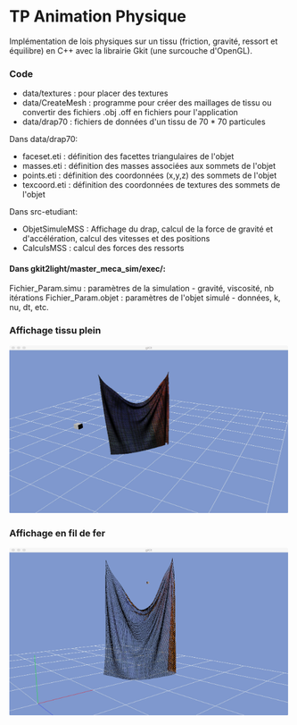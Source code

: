 # TP Animation Physique

Implémentation de lois physiques sur un tissu (friction, gravité, ressort et équilibre) en C++ avec la librairie Gkit (une surcouche d'OpenGL).

### Code
* data/textures : pour placer des textures  
* data/CreateMesh : programme pour créer des maillages de tissu ou convertir des fichiers .obj .off en fichiers pour l'application  
* data/drap70 : fichiers de données d'un tissu de 70 * 70 particules  

Dans data/drap70:
* faceset.eti : définition des facettes triangulaires de l'objet  
* masses.eti : définition des masses associées aux sommets de l'objet  
* points.eti : définition des coordonnées (x,y,z) des sommets de l'objet  
* texcoord.eti : définition des coordonnées de textures des sommets de l'objet  

Dans src-etudiant:  
* ObjetSimuleMSS : Affichage du drap, calcul de la force de gravité et d'accélération, calcul des vitesses et des positions  
* CalculsMSS : calcul des forces des ressorts  

#### Dans gkit2light/master_meca_sim/exec/:
Fichier_Param.simu : paramètres de la simulation - gravité, viscosité, nb itérations
Fichier_Param.objet : paramètres de l'objet simulé - données, k, nu, dt, etc.

### Affichage tissu plein
<img src="https://github.com/Gwen-Ielpo/Portfolio/blob/master/Animation%20Physique/data/tissu-plein.jpg" width="500" height="300" />

### Affichage en fil de fer
<img src="https://github.com/Gwen-Ielpo/Portfolio/blob/master/Animation%20Physique/data/wire.jpg" width="500" height="300" />
